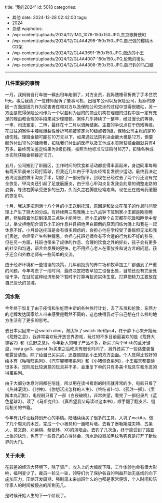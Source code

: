 title: '我的2024'
id: 5018
categories:
  - 其他
date: 2024-12-28 02:42:00
tags:
  - 2024
  - 总结
wpphotos:
  - /wp-content/uploads/2024/12/IMG_1078-150x150.JPG,东京歌舞伎町
  - /wp-content/uploads/2024/12/GL4A4298-150x150.JPG,自己做的樱桃木CD架
  - /wp-content/uploads/2024/12/GL4A3691-150x150.JPG,海边的小王
  - /wp-content/uploads/2024/12/GL4A4007-150x150.JPG,伦敦的街头
  - /wp-content/uploads/2024/12/GL4A4308-150x150.JPG,自己钓的马口𫚭


---


### 几件重要的事情

一月，我妈骑自行车被一辆出租车剐倒了，对方全责，我妈腰椎骨折做了手术住院9天。事后我请了一位律师起诉了肇事司机、出租车公司以及保险公司，起诉的原因一方面是因为作为受害者在和对方以及保险公司交涉的过程中觉得很被动，另一方面是觉得保险公司作为一个以盈利为目的的商业机构在理赔的过程中是一定有充足的理由和合理的手段来减少理赔额。案件几乎持续了一整年，经过漫长的等待，一审、司法鉴定、二审，最终在十二月以调解结案。主要的争议点在于伤残等级，在过往的案件中腰椎爆裂性骨折可能被鉴定为10级或者9级，保险公司主张的是10级伤残，理赔金额可能在10万元以下，如果通过法院判决金额大概是12万，但要额外付出10%的律师费，扣除我们付出的医疗以及其他成本实际获赔金额就只有4万多。最终司法鉴定结果为9级伤残，按照当地标准应该赔付18万7，扣除各种成本实际获赔金额接近10万。

五月，公司搬到了新园区，工作时间的饮食和活动都变得丰富起来，身边同事每周有两天早晨来公司打篮球，但我近几年由于甲沟炎经常复发很少运动。最终我决定去海淀医院做甲沟炎手术，切除了一部分指甲，到现在已经过去了两个月还没有完全恢复。甲沟炎还引起了足底筋膜炎，由于担心甲沟炎复发我会刻意的调整走路的姿势，导致右脚承受更多的压力，久而久之右脚底经常疼痛，现在还在贴膏药缓慢的恢复中。

十月，我决定把刚满十八个月的小王送到托班，原因是和岳父在孩子的作息时间管理上产生了巨大的分歧。有持续两三周我晚上七八点钟下班到家小王都是刚刚睡醒，然后陪着他玩到凌晨三点钟才能睡觉，而小王的整个白天都在吃饭和睡觉中度过，岳父拒绝配合调节小王的作息并且把他黑白颠倒的原因归结为晚上和我在一起休息不好。小月龄送托班是会有很多顾虑的，会担心他在学校受了委屈但无法和我们表达，会经常产生各种猜忌，会担心托班老师会有不合适的行为和不好的引导。但在另一方面，托班也带来了规律的作息、合理的饮食之外的好处，孩子会有更多的社交和沟通，语言会发展的更快，也不用担心老人在家放养和说方言的问题，孩子还会和外教老师有一些简单的交流。

由于经济环境和一些错误的决策，几年前投资的养牛场和牧草加工厂都遇到了严重的问题，今年考虑了一段时间，最终决定把牧草加工设备出售，目前还没有完全处理干净，在目前这种经济形势下暂时不打算再投资实体生意，打算把精力主要放在自己擅长的领域。

### 流水账

今年终于恢复了由于疫情和生娃而中断的各种旅行计划，去了东京和伦敦，东西方的老牌发达国家给人带来感受是截然不同的，这也使得我对于自己想在什么样的地方生活有了更多的思考。

去日本买回来一台switch oled，淘汰掉了switch lite和ps4，终于静下心来开始玩《荒野之息》，我非常喜欢玩开放世界游戏，玩过的不多目前最喜欢的是《荒野大镖客2》和《荒野之息》。今年新入的电子产品不多，新买了两个hhkb的蓝牙键盘，insta go3、quest 3s买来之后吃灰有很长时间了，另外还买了一些路亚装备和露营装备。除了给自己买买买，还要照顾到小王的方方面面。个人觉得比较好的绘本有《咕噜旺系列》、《汽车嘟嘟嘟系列》和《小猪佩奇系列》，小王每天都要读很多本。现阶段比较满意的玩具并不多，会重复下单的只有多美卡玩具车和乐高的得宝系列。

由于大部分休息时间都在陪娃，所以用在读书看剧的时间就非常的少，电影只看了《热辣滚烫》、《封神》、《你想活出怎样的人生》、《终结者1-4》、《孤注一掷》、《里斯本丸沉默》，电视剧只看了一部《白夜破晓》，非常失望，看完了一部纪录片《蓝色星球2》。读了《马斯克传》、《真希望我父母读过这本书》，顺手翻了翻皮艺、缝纫相关的书籍。

今年有几件让我特别开心的事情。陆陆续续买了很多的工具，入坑了makita，做了几个周末的木匠，完成一个小板凳和一面唱片墙。去看了泰勒斯威夫特、五条人、莫文蔚、邓紫棋、蔡依林、XG的演唱会。去钓了几次鱼，终于感受到了路亚上鱼的快乐，也有了一些自己的心得体会，沉水助投器加黑纹毛钩真是打开了新世界的大门。

### 关于未来

在较差的经济大环境下，除了资产、收入上的大幅度下降，工作体验也会有很大影响，福利变少了，裁员一轮又一轮，领导们为了保护各自的利益开始无底线的向下施加压力，压缩开发周期、强制周末来加班什么的也都是家常便饭，个人时间和陪伴家人的时间被侵占的所剩无几。

是时候开始人生的下一个阶段了。


    


